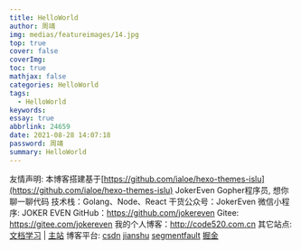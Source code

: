 ```yaml
---
title: HelloWorld
author: 周靖
img: medias/featureimages/14.jpg
top: true
cover: false
coverImg:
toc: true
mathjax: false
categories: HelloWorld
tags:
  - HelloWorld
keywords:
essay: true
abbrlink: 24659
date: 2021-08-28 14:07:18
password: 周靖
summary: HelloWorld
---
```


友情声明: 本博客搭建基于[https://github.com/ialoe/hexo-themes-islu](https://github.com/ialoe/hexo-themes-islu)
JokerEven
Gopher程序员, 想你聊一聊代码
技术栈：Golang、Node、React
干货公众号：JokerEven
微信小程序: JOKER EVEN
GitHub：<https://github.com/jokereven>
Gitee: <https://gitee.com/jokereven>
我的个人博客：<http://code520.com.cn>
其它站点: [文档学习](http://doc.code520.com.cn) | [主站](http://code520.com.cn)
博客平台: [csdn](https://blog.csdn.net/ZHOU125disorder) [jianshu](https://www.jianshu.com/u/9ed09b2b6f61) [segmentfault](https://segmentfault.com/u/jokereven/) [掘金](https://juejin.cn/user/3259382811342382)
